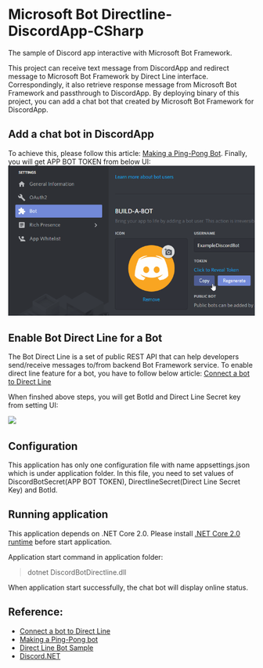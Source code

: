 # Microsoft Bot Directline-DiscordApp-CSharp
The sample of Discord app interactive with Microsoft Bot Framework.


This project can receive text message from DiscordApp and redirect message to Microsoft Bot Framework by Direct Line interface. Correspondingly, it also retrieve response message from Microsoft Bot Framework and passthrough to DiscordApp. By deploying binary of this project, you can add a chat bot that created by Microsoft Bot Framework for DiscordApp.


## Add a chat bot in DiscordApp

To achieve this, please follow this article: [Making a Ping-Pong Bot](https://github.com/RogueException/Discord.Net/blob/dev/docs/guides/getting_started/intro.md). Finally, you will get APP BOT TOKEN from below UI:
![](https://github.com/RogueException/Discord.Net/blob/dev/docs/guides/getting_started/images/intro-token.png?raw=true)

## Enable Bot Direct Line for a Bot

The Bot Direct Line is a set of public REST API that can help developers send/receive messages to/from backend Bot Framework service. To enable direct line feature for a bot, you have to follow below article: [Connect a bot to Direct Line](https://docs.microsoft.com/en-us/azure/bot-service/bot-service-channel-connect-directline?view=azure-bot-service-3.0)

When finshed above steps, you will get BotId and Direct Line Secret key from setting UI:

![](https://docs.microsoft.com/en-us/azure/bot-service/media/bot-service-channel-connect-directline/directline-copykey.png?view=azure-bot-service-3.0)

## Configuration

This application has only one configuration file with name appsettings.json which is under application folder. In this file, you need to set values of DiscordBotSecret(APP BOT TOKEN), DirectlineSecret(Direct Line Secret Key) and BotId.

## Running application

This application depends on .NET Core 2.0. Please install [.NET Core 2.0 runtime](https://www.microsoft.com/net/download/) before start application.


Application start command in application folder:

> dotnet DiscordBotDirectline.dll

When application start successfully, the chat bot will display online status.

## Reference:
+ [Connect a bot to Direct Line](https://docs.microsoft.com/en-us/azure/bot-service/bot-service-channel-connect-directline?view=azure-bot-service-3.0)
+ [Making a Ping-Pong bot](https://github.com/RogueException/Discord.Net/blob/dev/docs/guides/getting_started/intro.md)
+ [Direct Line Bot Sample](https://github.com/Microsoft/BotBuilder-Samples/tree/master/CSharp/core-DirectLine)
+ [Discord.NET](https://github.com/RogueException/Discord.Net/blob/dev/docs/guides/getting_started/installing.md)
